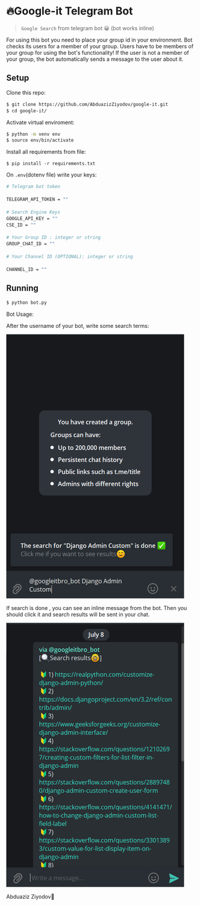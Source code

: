 # 🔥Google-it Telegram Bot

> `Google Search` from telegram bot 😀 (bot works inline)

For using this bot you need to place your group id in your environment. Bot checks its users for a member of your group. Users have to be members of your group for using the bot's functionality! If the user is not a member of your group, the bot automatically sends a message to the user about it.

## **Setup**

Clone this repo:

```bash
$ git clone https://github.com/AbduazizZiyodov/google-it.git
$ cd google-it/
```

Activate virtual enviroment:

```bash
$ python -m venv env
$ source env/bin/activate
```

Install all requirements from file:

```
$ pip install -r requirements.txt
```

On `.env`(dotenv file) write your keys:

```bash
# Telegram bot token

TELEGRAM_API_TOKEN = ""

# Search Engine Keys
GOOGLE_API_KEY = ""
CSE_ID = ""

# Your Group ID : integer or string
GROUP_CHAT_ID = ""

# Your Channel ID (OPTIONAL): integer or string

CHANNEL_ID = ""
```

## **Running**

```bash
$ python bot.py
```

Bot Usage:

After the username of your bot, write some search terms:

![BOT_USAGE_1](screenshots/1.PNG)

If search is done , you can see an inline message from the bot. Then you should click it and search results will be sent in your chat.

![BOT_USAGE_2](screenshots/2.PNG)

Abduaziz Ziyodov🎯
